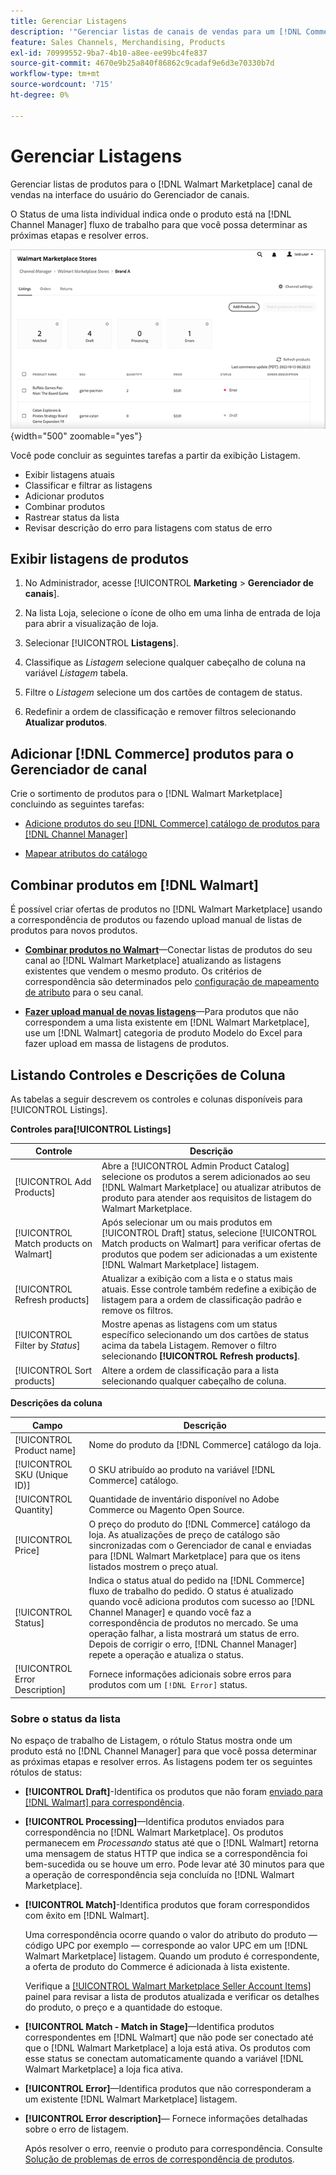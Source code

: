 ```yaml
---
title: Gerenciar Listagens
description: '"Gerenciar listas de canais de vendas para um [!DNL Commerce] armazenamento com o Gerenciador de canal para Adobe Commerce e Magento Open Source.'''
feature: Sales Channels, Merchandising, Products
exl-id: 70999552-9ba7-4b10-a8ee-ee99bc4fe837
source-git-commit: 4670e9b25a840f86862c9cadaf9e6d3e70330b7d
workflow-type: tm+mt
source-wordcount: '715'
ht-degree: 0%

---
```


# Gerenciar Listagens

Gerenciar listas de produtos para o [!DNL Walmart Marketplace] canal de vendas na interface do usuário do Gerenciador de canais.

O Status de uma lista individual indica onde o produto está na [!DNL Channel Manager] fluxo de trabalho para que você possa determinar as próximas etapas e resolver erros.

![Página de listagens de um canal de vendas conectado](assets/listings-dashboard-view.png){width="500" zoomable="yes"}

Você pode concluir as seguintes tarefas a partir da exibição Listagem.

* Exibir listagens atuais
* Classificar e filtrar as listagens
* Adicionar produtos
* Combinar produtos
* Rastrear status da lista
* Revisar descrição do erro para listagens com status de erro

## Exibir listagens de produtos

1. No Administrador, acesse [!UICONTROL **Marketing** > **Gerenciador de canais**].

1. Na lista Loja, selecione o ícone de olho em uma linha de entrada de loja para abrir a visualização de loja.

1. Selecionar [!UICONTROL **Listagens**].

1. Classifique as *Listagem* selecione qualquer cabeçalho de coluna na variável *Listagem* tabela.

1. Filtre o *Listagem* selecione um dos cartões de contagem de status.

1. Redefinir a ordem de classificação e remover filtros selecionando **Atualizar produtos**.

## Adicionar [!DNL Commerce] produtos para o Gerenciador de canal

Crie o sortimento de produtos para o [!DNL Walmart Marketplace] concluindo as seguintes tarefas:

* [Adicione produtos do seu [!DNL Commerce] catálogo de produtos para [!DNL Channel Manager]](add-products-to-channel-store.md)

* [Mapear atributos do catálogo](map-catalog-attributes.md#configure-product-attribute-settings)

## Combinar produtos em [!DNL Walmart]

É possível criar ofertas de produtos no [!DNL Walmart Marketplace] usando a correspondência de produtos ou fazendo upload manual de listas de produtos para novos produtos.

* **[Combinar produtos no Walmart](connect-listings-to-marketplace.md)**—Conectar listas de produtos do seu canal ao [!DNL Walmart Marketplace] atualizando as listagens existentes que vendem o mesmo produto. Os critérios de correspondência são determinados pelo [configuração de mapeamento de atributo](map-catalog-attributes.md) para o seu canal.

* **[Fazer upload manual de novas listagens](connect-listings-to-marketplace.md#upload-new-product-listings)**—Para produtos que não correspondem a uma lista existente em [!DNL Walmart Marketplace], use um [!DNL Walmart] categoria de produto Modelo do Excel para fazer upload em massa de listagens de produtos.

## Listando Controles e Descrições de Coluna

As tabelas a seguir descrevem os controles e colunas disponíveis para [!UICONTROL Listings].

**Controles para[!UICONTROL Listings]**

| **Controle** | **Descrição** |
|----------------------------------------|-------------------------------------------------------------------------------------------------------------------------------------------------------------------------------------------------------------------|
| [!UICONTROL Add Products] | Abre a [!UICONTROL Admin Product Catalog] selecione os produtos a serem adicionados ao seu [!DNL Walmart Marketplace] ou atualizar atributos de produto para atender aos requisitos de listagem do Walmart Marketplace. |
| [!UICONTROL Match products on Walmart] | Após selecionar um ou mais produtos em [!UICONTROL Draft] status, selecione [!UICONTROL Match products on Walmart] para verificar ofertas de produtos que podem ser adicionadas a um existente [!DNL Walmart Marketplace] listagem. |
| [!UICONTROL Refresh products] | Atualizar a exibição com a lista e o status mais atuais. Esse controle também redefine a exibição de listagem para a ordem de classificação padrão e remove os filtros. |
| [!UICONTROL Filter by *Status*] | Mostre apenas as listagens com um status específico selecionando um dos cartões de status acima da tabela Listagem. Remover o filtro selecionando **[!UICONTROL Refresh products]**. |
| [!UICONTROL Sort products] | Altere a ordem de classificação para a lista selecionando qualquer cabeçalho de coluna. |


**Descrições da coluna**

| **Campo** | **Descrição** |
|--------------------------------|-------------------------------------------------------------------------------------------------------------------------------------------------------------------------------------------------------------------------------------------------------------------------------------------------------------------------------------------------------------------|
| [!UICONTROL Product name] | Nome do produto da [!DNL Commerce] catálogo da loja. |
| [!UICONTROL SKU (Unique ID)] | O SKU atribuído ao produto na variável [!DNL Commerce] catálogo. |
| [!UICONTROL  Quantity] | Quantidade de inventário disponível no Adobe Commerce ou Magento Open Source. |
| [!UICONTROL Price] | O preço do produto do [!DNL Commerce] catálogo da loja. As atualizações de preço de catálogo são sincronizadas com o Gerenciador de canal e enviadas para [!DNL Walmart Marketplace]  para que os itens listados mostrem o preço atual. |
| [!UICONTROL Status] | Indica o status atual do pedido na [!DNL Commerce] fluxo de trabalho do pedido. O status é atualizado quando você adiciona produtos com sucesso ao [!DNL Channel Manager] e quando você faz a correspondência de produtos no mercado. Se uma operação falhar, a lista mostrará um status de erro. Depois de corrigir o erro, [!DNL Channel Manager] repete a operação e atualiza o status. |
| [!UICONTROL Error Description] | Fornece informações adicionais sobre erros para produtos com um `[!DNL Error]` status. |

### Sobre o status da lista

No espaço de trabalho de Listagem, o rótulo Status mostra onde um produto está no [!DNL Channel Manager] para que você possa determinar as próximas etapas e resolver erros. As listagens podem ter os seguintes rótulos de status:

* **[!UICONTROL Draft]**-Identifica os produtos que não foram [enviado para [!DNL Walmart] para correspondência](connect-listings-to-marketplace.md#match-products).

* **[!UICONTROL Processing]**—Identifica produtos enviados para correspondência no [!DNL Walmart Marketplace]. Os produtos permanecem em *Processando* status até que o [!DNL Walmart] retorna uma mensagem de status HTTP que indica se a correspondência foi bem-sucedida ou se houve um erro. Pode levar até 30 minutos para que a operação de correspondência seja concluída no [!DNL Walmart Marketplace].

* **[!UICONTROL Match]**-Identifica produtos que foram correspondidos com êxito em [!DNL Walmart].

  Uma correspondência ocorre quando o valor do atributo do produto — código UPC por exemplo — corresponde ao valor UPC em um [!DNL Walmart Marketplace] listagem. Quando um produto é correspondente, a oferta de produto do Commerce é adicionada à lista existente.

  Verifique a [[!UICONTROL Walmart Marketplace Seller Account Items]](https://seller.walmart.com/items-and-inventory/manage-items) painel para revisar a lista de produtos atualizada e verificar os detalhes do produto, o preço e a quantidade do estoque.

* **[!UICONTROL Match - Match in Stage]**—Identifica produtos correspondentes em [!DNL Walmart] que não pode ser conectado até que o [!DNL Walmart Marketplace] a loja está ativa. Os produtos com esse status se conectam automaticamente quando a variável [!DNL Walmart Marketplace] a loja fica ativa.

* **[!UICONTROL Error]**—Identifica produtos que não corresponderam a um existente [!DNL Walmart Marketplace] listagem.

* **[!UICONTROL Error description]**— Fornece informações detalhadas sobre o erro de listagem.

  Após resolver o erro, reenvie o produto para correspondência. Consulte [Solução de problemas de erros de correspondência de produtos](connect-listings-to-marketplace.md#troubleshoot-product-match-errors).
